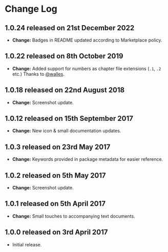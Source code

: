 # Change Log

## **1.0.24** released on 21st December 2022

- **Change:** Badges in README updated according to Marketplace policy.

## **1.0.22** released on 8th October 2019

- **Change:** Added support for numbers as chapter file extensions (`.1`, `.2` etc.) Thanks to [@walles](https://github.com/walles).

## **1.0.18** released on 22nd August 2018

- **Change:** Screenshot update.

## **1.0.12** released on 15th September 2017

- **Change:** New icon & small documentation updates.

## **1.0.3** released on 23rd May 2017

- **Change:** Keywords provided in package metadata for easier reference.

## **1.0.2** released on 5th May 2017

- **Change:** Screenshot update.

## **1.0.1** released on 5th April 2017

- **Change:** Small touches to accompanying text documents.

## **1.0.0** released on 3rd April 2017

- Initial release.